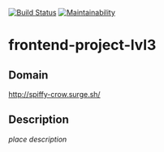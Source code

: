 [![Build Status](https://travis-ci.org/baseven/frontend-project-lvl3.svg?branch=master)](https://travis-ci.org/baseven/frontend-project-lvl3)
[![Maintainability](https://api.codeclimate.com/v1/badges/d473c2495c9901fa33fd/maintainability)](https://codeclimate.com/github/baseven/frontend-project-lvl3/maintainability)

# frontend-project-lvl3
## Domain
http://spiffy-crow.surge.sh/

## Description
*place description*